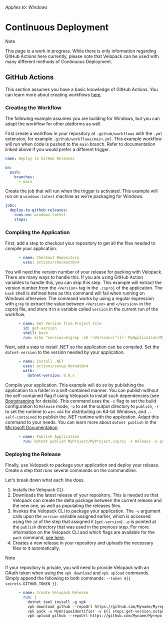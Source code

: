 _Applies to: Windows_

# Continuous Deployment

> [!NOTE]
> This page is a work in progress. While there is only information regarding GitHub Actions here currently, please note
that Velopack can be used with many different methods of Continuous Deployment.

## GitHub Actions

This section assumes you have a basic knowledge of GitHub Actions. You can learn more about
creating workflows [here](https://docs.github.com/en/actions/deployment/about-deployments/deploying-with-github-actions).

### Creating the Workflow

The following example assumes you are building for Windows, but you can adapt the workflow for other platforms as well.

First create a workflow in your repository at `.github/workflows` with the `.yml` extension, for example
`.github/workflows/main.yml`. This example workflow will run when code is pushed to the `main` branch. Refer to
documentation linked above if you would prefer a different trigger.

```yml
name: Deploy to GitHub Releases

on:
  push:
    branches:
      - main
```

Create the job that will run when the trigger is activated. This example will run on a `windows-latest` machine as we're
packaging for Windows.

```yml
jobs:
  deploy-to-github-releases:
    runs-on: windows-latest
    steps:
```

### Compiling the Application

First, add a step to checkout your repository to get all the files needed to compile your application.

```yml
      - name: Checkout Repository
        uses: actions/checkout@v4
```

You will need the version number of your release for packing with Velopack. There are many ways to handle this.
If you are using GitHub Action variables to handle this, you can skip this step. This example will extract the
version number from the `<Version>` tag in the `.csproj` of the application. The `bash` shell is defined here
as this command will fail when running on Windows otherwise. The command works by using a regular expression
with `grep` to extract the value between `<Version>` and `</Version>` in the csproj file, and store it in a
variable called `version` in the current run of the workflow.

```yml
      - name: Get Version from Project File
        id: get-version
        shell: bash
        run: echo "version=$(grep -oE '<Version>[^<]+' MyApplication/MyApplication.csproj | sed 's/<Version>//')" >> $GITHUB_OUTPUT
```

Next, add a step to install .NET so the application can be compiled. Set the `dotnet-version` to the version needed by
your application.

```yml
      - name: Install .NET
        uses: actions/setup-dotnet@v4
        with:
          dotnet-version: 8.0.x
```

Compile your application. This example will do so by publishing the application to a folder in a self-contained manner.
You can publish without the self-contained flag if using Velopack to install such dependencies
(see [Bootstrapping](packaging/bootstrapping.md) for details). This command uses the `-c` flag to set the build
configuration to `Release` mode, `-o` to set the output directory to `publish`, `-r` to set the runtime
to `win-x64` for distributing on 64-bit Windows, and `--self-contained` to publish the .NET runtime with the
application. Adapt this command to your needs. You can learn more about
`dotnet publish` in the [Microsoft Documentation](https://learn.microsoft.com/en-us/dotnet/core/tools/dotnet-publish).

```yml
      - name: Publish Application
        run: dotnet publish MyProject/MyProject.csproj -c Release -o publish -r win-x64 --self-contained true
```

### Deploying the Release

Finally, use Velopack to package your application and deploy your release. Create a step that runs several commands
on the commandline.

Let's break down what each line does.

1. Installs the Velopack CLI.
2. Downloads the latest release of your repository. This is needed so that Velopack can create the delta package
between the current release and the new one, as well as populating the releases files.
3. Invokes the Velopack CLI to package your application. The `-v` argument calls upon
the `version` variable assigned earlier, which is accessed using the `id` of the step that assigned it (`get-version`).
`-p` is pointed at the `publish` directory that was used in the previous step. For more information on the Velopack CLI
and which flags are available for the `pack` command, [see here](packaging/overview.md).
4. Creates a new release in your repository and uploads the necessary files to it automatically.

> [!NOTE]
> If your repository is private, you will need to provide Velopack with an OAuth token when using the `vpk download`
and `vpk upload` commands. Simply append the following to both commands: `--token ${{ secrets.GITHUB_TOKEN }}`.

```yml
      - name: Create Velopack Release
        run: |
          dotnet tool install -g vpk
          vpk download github --repoUrl https://github.com/Myname/Myrepo
          vpk pack -u MyUniqueIdentifier -v ${{ steps.get-version.outputs.version }} -p publish
          vpk upload github --repoUrl https://github.com/Myname/Myrepo --publish --releaseName "MyProject ${{ steps.get-version.outputs.version }}" --tag v${{ steps.get-version.outputs.version }}
```
